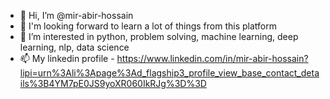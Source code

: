- 👋 Hi, I’m @mir-abir-hossain
- 🌱 I'm looking forward to learn a lot of things from this platform
- 👀 I’m interested in python, problem solving, machine learning, deep learning, nlp, data science
- 📫 My linkedin profile - https://www.linkedin.com/in/mir-abir-hossain?lipi=urn%3Ali%3Apage%3Ad_flagship3_profile_view_base_contact_details%3B4YM7pE0JS9yoXR060IkRJg%3D%3D

<!---
mir-abir-hossain/mir-abir-hossain is a ✨ special ✨ repository because its `README.md` (this file) appears on your GitHub profile.
You can click the Preview link to take a look at your changes.
--->
